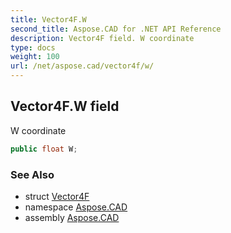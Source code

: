 ```yaml
---
title: Vector4F.W
second_title: Aspose.CAD for .NET API Reference
description: Vector4F field. W coordinate
type: docs
weight: 100
url: /net/aspose.cad/vector4f/w/
---
```

## Vector4F.W field

W coordinate

```csharp
public float W;
```

### See Also

* struct [Vector4F](../)
* namespace [Aspose.CAD](../../vector4f/)
* assembly [Aspose.CAD](../../../)


